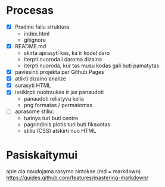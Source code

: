 # Procesas

- [x] Pradine failu struktura
    - index.html
    - gitignore
- [x] README.md
    - skirta aprasyti kas, ka ir kodel daro
    - iterpti nuoroda i daroma dizaina
    - iterpti nuoroda, kur tas musu kodas gali buti pamatytas
- [x] paviesinti projekta per Github Pages
- [x] atlikti dizaino analize
- [x] surasyti HTML
- [x] issikirpti nuotraukas ir jas panaudoti
    - panaudoti reliatyvu kelia
    - png formatas / permatomas
- [ ] aprasome stiliu:
    - turinys turi buti centre
    - pagrindinis plotis turi buti fiksuotas
    - stiliu (CSS) atskirti nuo HTML









#  Pasiskaitymui

apie cia naudojama rasymo sintakse (md = markdown)
https://guides.github.com/features/mastering-markdown/